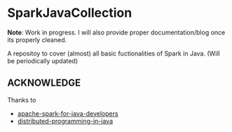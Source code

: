 # SparkJavaCollection
**Note**: Work in progress. I will also provide proper documentation/blog once its properly cleaned. 

A repositoy to cover (almost) all basic fuctionalities of Spark in Java. (Will be periodically updated)

## ACKNOWLEDGE 
Thanks to
 - [apache-spark-for-java-developers](https://www.udemy.com/course/apache-spark-for-java-developers/)
 - [distributed-programming-in-java](https://www.coursera.org/learn/distributed-programming-in-java/home/welcome)
